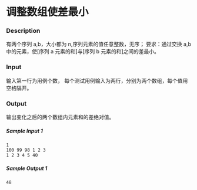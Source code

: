# 调整数组使差最小

### Description

有两个序列 a,b，大小都为 n,序列元素的值任意整数，无序； 要求：通过交换 a,b 中的元素，使[序列 a 元素的和]与[序列 b 元素的和]之间的差最小。

### Input

输入第一行为用例个数， 每个测试用例输入为两行，分别为两个数组，每个值用空格隔开。

### Output

输出变化之后的两个数组内元素和的差绝对值。

##### Sample Input 1 

```
1
100 99 98 1 2 3
1 2 3 4 5 40
```

##### Sample Output 1

```
48
```